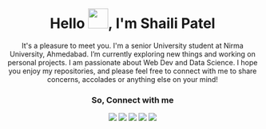<div align="center">
  <h1>Hello <img src="https://github.com/TheDudeThatCode/TheDudeThatCode/blob/master/Assets/Hi.gif" height='40' width='40'>, I'm Shaili Patel</h1>
</div>
<div align="center">
  <p> It's a pleasure to meet you. I'm a senior University student at Nirma University, Ahmedabad. I’m currently exploring new things and working on personal projects. I am passionate about Web Dev and Data Science. I hope you enjoy my repositories, and please feel free to connect with me to share concerns, accolades or anything else on your mind!  </p>
</div>
<div align="center">
<h3>So, Connect with me </h3>
  <a href="https://twitter.com/shaili__/"><!--<img src="https://img.icons8.com/office/50/000000/twitter.png"/>--><img src="https://img.icons8.com/ios-glyphs/50/12B886/twitter--v1.png"/></a>
  <a href="https://www.linkedin.com/in/shaili-patel-376663190/"><!--<img src="https://img.icons8.com/offices/50/000000/linkedin.png"/>--><img src="https://img.icons8.com/color/50/12B886/linkedin-circled--v1.png"/></a>
  <a href="https://sites.google.com/view/analyticszone/projects?authuser=0"><!--<img src="https://img.icons8.com/offices/50/000000/internet.png"/>--><img src="https://img.icons8.com/ios/50/40C057/domain.png"/></a>
  <a href="mailto:patelitnu@gmail.com"><!--<img src="https://img.icons8.com/ultraviolet/50/000000/email-open--v1.png">--><img src="https://img.icons8.com/material-rounded/50/FAB005/new-post.png"/></a>
  <a href="https://codepen.io/im2cool4skool"><!--<img src="https://img.icons8.com/ios-filled/50/4a90e2/codepen.png"/>--><img src="https://img.icons8.com/ios-filled/50/7950F2/codepen.png"/></a>
 </div>



<!--
**cherry247/cherry247** is a ✨ _special_ ✨ repository because its `README.md` (this file) appears on your GitHub profile.

Here are some ideas to get you started:

- 🔭 I’m currently working on ...
- 🌱 I’m currently learning ...
- 👯 I’m looking to collaborate on ...
- 🤔 I’m looking for help with ...
- 💬 Ask me about ...
- 📫 How to reach me: ...
- 😄 Pronouns: ...
- ⚡ Fun fact: ...
-->

